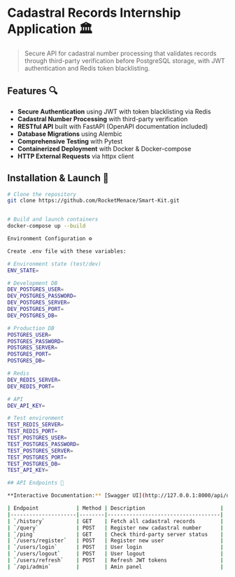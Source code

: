 # Cadastral Records Internship Application 🏛️



> Secure API for cadastral number processing that validates records through third-party verification before PostgreSQL storage, with JWT authentication and Redis token blacklisting.

## Features 🔍

- **Secure Authentication** using JWT with token blacklisting via Redis
- **Cadastral Number Processing** with third-party verification
- **RESTful API** built with FastAPI (OpenAPI documentation included)
- **Database Migrations** using Alembic
- **Comprehensive Testing** with Pytest
- **Containerized Deployment** with Docker & Docker-compose
- **HTTP External Requests** via httpx client

## Installation & Launch 🚀
```bash
# Clone the repository
git clone https://github.com/RocketMenace/Smart-Kit.git


# Build and launch containers
docker-compose up --build

Environment Configuration ⚙️

Create .env file with these variables:

# Environment state (test/dev)
ENV_STATE=

# Development DB
DEV_POSTGRES_USER=
DEV_POSTGRES_PASSWORD=
DEV_POSTGRES_SERVER=
DEV_POSTGRES_PORT=
DEV_POSTGRES_DB=

# Production DB
POSTGRES_USER=
POSTGRES_PASSWORD=
POSTGRES_SERVER=
POSTGRES_PORT=
POSTGRES_DB=

# Redis
DEV_REDIS_SERVER=
DEV_REDIS_PORT=

# API
DEV_API_KEY=

# Test environment
TEST_REDIS_SERVER=
TEST_REDIS_PORT=
TEST_POSTGRES_USER=
TEST_POSTGRES_PASSWORD=
TEST_POSTGRES_SERVER=
TEST_POSTGRES_PORT=
TEST_POSTGRES_DB=
TEST_API_KEY=

## API Endpoints 📡

**Interactive Documentation:** [Swagger UI](http://127.0.0.1:8000/api/docs) | [ReDoc](http://127.0.0.1:8000/api/redoc)

| Endpoint            | Method | Description                        |
|---------------------|--------|------------------------------------|
| `/history`          | GET    | Fetch all cadastral records        |
| `/query`            | POST   | Register new cadastral number      |
| `/ping`             | GET    | Check third-party server status    |
| `/users/register`   | POST   | Register new user                  |
| `/users/login`      | POST   | User login                         |
| `/users/logout`     | POST   | User logout                        |
| `/users/refresh`    | POST   | Refresh JWT tokens                 |
| `/api/admin`        |        | Amin panel                         |     

